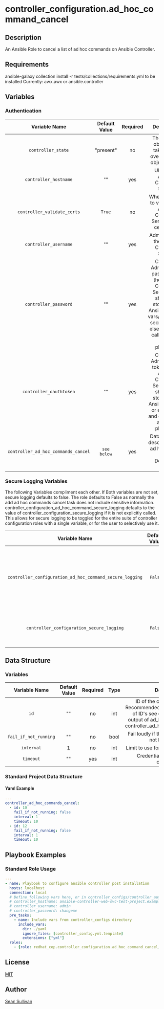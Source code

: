 # controller_configuration.ad_hoc_command_cancel
## Description
An Ansible Role to cancel a list of ad hoc commands on Ansible Controller.

## Requirements
ansible-galaxy collection install -r tests/collections/requirements.yml to be installed
Currently:
  awx.awx
  or
  ansible.controller

## Variables

### Authentication
|Variable Name|Default Value|Required|Description|Example|
|:---:|:---:|:---:|:---:|:---:|
|`controller_state`|"present"|no|The state all objects will take unless overridden by object default|'absent'|
|`controller_hostname`|""|yes|URL to the Ansible Controller Server.|127.0.0.1|
|`controller_validate_certs`|`True`|no|Whether or not to validate the Ansible Controller Server's SSL certificate.||
|`controller_username`|""|yes|Admin User on the Ansible Controller Server.||
|`controller_password`|""|yes|Controller Admin User's password on the Ansible Controller Server. This should be stored in an Ansible Vault at vars/controller-secrets.yml or elsewhere and called from a parent playbook.||
|`controller_oauthtoken`|""|yes|Controller Admin User's token on the Ansible Controller Server. This should be stored in an Ansible Vault at or elsewhere and called from a parent playbook.||
|`controller_ad_hoc_commands_cancel`|`see below`|yes|Data structure describing your ad hoc jobs to cancel Described below.||

### Secure Logging Variables
The following Variables compliment each other.
If Both variables are not set, secure logging defaults to false.
The role defaults to False as normally the add ad hoc commands cancel task does not include sensitive information.
controller_configuration_ad_hoc_command_secure_logging defaults to the value of controller_configuration_secure_logging if it is not explicitly called. This allows for secure logging to be toggled for the entire suite of controller configuration roles with a single variable, or for the user to selectively use it.

|Variable Name|Default Value|Required|Description|
|:---:|:---:|:---:|:---:|
|`controller_configuration_ad_hoc_command_secure_logging`|`False`|no|Whether or not to include the sensitive ad_hoc_command role tasks in the log. Set this value to `True` if you will be providing your sensitive values from elsewhere.|
|`controller_configuration_secure_logging`|`False`|no|This variable enables secure logging as well, but is shared across multiple roles, see above.|

## Data Structure
### Variables
|Variable Name|Default Value|Required|Type|Description|
|:---:|:---:|:---:|:---:|:---:|
|`id`|""|no|int|ID of the command to cancel Recommended to be in a separate list of ID's see example, defaults to output of ad_hoc_command_role of controller_ad_hoc_commands_output.|
|`fail_if_not_running`|""|no|bool|Fail loudly if the I(command_id) can not be canceled.|
|`interval`|1|no|int|Limit to use for the ad hoc command.|
|`timeout`|""|yes|int|Credential to use for ad hoc command.|


### Standard Project Data Structure
#### Yaml Example
```yaml
---
controller_ad_hoc_commands_cancel:
  - id: 10
    fail_if_not_running: false
    interval: 1
    timeout: 10
  - id: 12
    fail_if_not_running: false
    interval: 1
    timeout: 10

```

## Playbook Examples
### Standard Role Usage
```yaml
---
- name: Playbook to configure ansible controller post installation
  hosts: localhost
  connection: local
  # Define following vars here, or in controller_configs/controller_auth.yml
  # controller_hostname: ansible-controller-web-svc-test-project.example.com
  # controller_username: admin
  # controller_password: changeme
  pre_tasks:
    - name: Include vars from controller_configs directory
      include_vars:
        dir: ./yaml
        ignore_files: [controller_config.yml.template]
        extensions: ["yml"]
  roles:
    - {role: redhat_cop.controller_configuration.ad_hoc_command_cancel, when: controller_ad_hoc_commands is defined}
```
## License
[MIT](LICENSE)

## Author
[Sean Sullivan](https://github.com/sean-m-sullivan)

